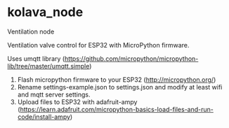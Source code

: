 # kolava_node
Ventilation node

Ventilation valve control for ESP32 with MicroPython firmware.

Uses umqtt library (https://github.com/micropython/micropython-lib/tree/master/umqtt.simple)

1. Flash micropython firmware to your ESP32 (http://micropython.org/)
2. Rename settings-example.json to settings.json and modify at least wifi and mqtt server settings.
3. Upload files to ESP32 with adafruit-ampy (https://learn.adafruit.com/micropython-basics-load-files-and-run-code/install-ampy)
